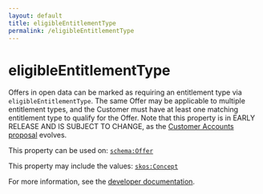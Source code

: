 ```yaml
---
layout: default
title: eligibleEntitlementType
permalink: /eligibleEntitlementType
---
```


# eligibleEntitlementType
Offers in open data can be marked as requiring an entitlement type via `eligibleEntitlementType`. The same Offer may be applicable to multiple entitlement types, and the Customer must have at least one matching entitlement type to qualify for the Offer. Note that this property is in EARLY RELEASE AND IS SUBJECT TO CHANGE, as the [Customer Accounts proposal](https://github.com/openactive/customer-accounts) evolves.

This property can be used on: [`schema:Offer`](https://schema.org/Offer)

This property may include the values: [`skos:Concept`](http://www.w3.org/2004/02/skos/core#Concept)

For more information, see the [developer documentation](https://developer.openactive.io/data-model/types/).